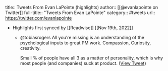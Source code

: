 title:: Tweets From Evan LaPointe (highlights)
author:: [[@evanlapointe on Twitter]]
full-title:: "Tweets From Evan LaPointe"
category:: #tweets
url:: https://twitter.com/evanlapointe

- Highlights first synced by [[Readwise]] [[Nov 19th, 2022]]
	- @tobiasrogers All you’re missing is an understanding of the psychological inputs to great PM work. Compassion, Curiosity, creativity.
	  
	  Small % of people have all 3 as a matter of personality, which is why most people (and companies) suck at product. ([View Tweet](https://twitter.com/evanlapointe/status/1471202046283948035))